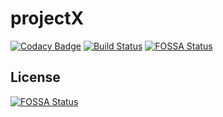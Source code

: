# projectX

[![Codacy Badge](https://api.codacy.com/project/badge/Grade/6d56f01cec3041b2a040f86859744cd2)](https://app.codacy.com/gh/fgsoftware1/projectX?utm_source=github.com&utm_medium=referral&utm_content=fgsoftware1/projectX&utm_campaign=Badge_Grade_Settings)
[![Build Status](https://travis-ci.com/fgsoftware1/projectX.svg?branch=master)](https://travis-ci.com/fgsoftware1/projectX)
[![FOSSA Status](https://app.fossa.com/api/projects/git%2Bgithub.com%2Ffgsoftware1%2FprojectX.svg?type=shield)](https://app.fossa.com/projects/git%2Bgithub.com%2Ffgsoftware1%2FprojectX?ref=badge_shield)

## License
[![FOSSA Status](https://app.fossa.com/api/projects/git%2Bgithub.com%2Ffgsoftware1%2FprojectX.svg?type=large)](https://app.fossa.com/projects/git%2Bgithub.com%2Ffgsoftware1%2FprojectX?ref=badge_large)